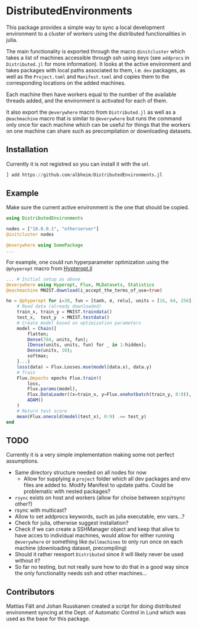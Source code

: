 # DistributedEnvironments

This package provides a simple way to sync a local development environment to a cluster of workers using the distributed functionalities in julia. 

The main functionality is exported through the macro `@initcluster` which takes a list of machines accessible through ssh using keys (see `addprocs` in `Distributed.jl` for more information).
It looks at the active environment and takes packages with local paths associated to them, i.e. `dev` packages,
as well as the `Project.toml` and `Manifest.toml` and copies them to the corresponding locations on the added machines.

Each machine then have workers equal to the number of the available threads added, and the environment is activated for each of them. 

It also export the `@everywhere` macro from `Distributed.jl` as well as a `@eachmachine` macro that is similar to `@everywhere` but runs
the command only once for each machine which can be useful for things that the workers on one machine can share such as precompilation or
downloading datasets.

## Installation

Currently it is not registred so you can install it with the url.
```julia
] add https://github.com/albheim/DistributedEnvironments.jl
```

## Example

Make sure the current active environment is the one that should be copied.

```julia
using DistributedEnvironments

nodes = ["10.0.0.1", "otherserver"]
@initcluster nodes

@everywhere using SomePackage
...
```

For example, one could run hyperparameter optimization using the `@phyperopt` macro from [Hypteropt.jl](https://github.com/baggepinnen/Hyperopt.jl)
```julia
... # Initial setup as above
@everywhere using Hyperopt, Flux, MLDatasets, Statistics
@eachmachine MNIST.download(i_accept_the_terms_of_use=true)

ho = @phyperopt for i=30, fun = [tanh, σ, relu], units = [16, 64, 256], hidden = 1:5, epochs = 1:7
    # Read data (already downloaded)
    train_x, train_y = MNIST.traindata()
    test_x,  test_y  = MNIST.testdata()
    # Create model based on optimization parameters
    model = Chain([
        flatten; 
        Dense(784, units, fun);
        [Dense(units, units, fun) for _ in 1:hidden];
        Dense(units, 10); 
        softmax;
    ]...)
    loss(data) = Flux.Losses.mse(model(data.x), data.y)
    # Train
    Flux.@epochs epochs Flux.train!(
        loss, 
        Flux.params(model), 
        Flux.DataLoader((x=train_x, y=Flux.onehotbatch(train_y, 0:9)), batchsize=16, shuffle=true), 
        ADAM()
    )
    # Return test score
    mean(Flux.onecold(model(test_x), 0:9) .== test_y)
end
```

## TODO

Currently it is a very simple implementation making some not perfect assumptions.

* Same directory structure needed on all nodes for now
    * Allow for supplying a `project` folder which all dev packages and env files are added to. Modify Manifest to update paths. Could be problematic with nested packages?
* `rsync` exists on host and workers (allow for choise between scp/rsync other?)
* rsync with multicast?
* Allow to set addprocs keywords, such as julia executable, env vars...?
* Check for julia, otherwise suggest installation?
* Check if we can create a SSHManager object and keep that alive to have acces to individual machines, would allow for either running `@everywhere` or something like `@allmachines` to only run once on each machine (downloading dataset, precompiling)
* Should it rather reexport `Distributed` since it will likely never be used without it?
* So far no testing, but not really sure how to do that in a good way since the only functionality needs ssh and other machines...

## Contributors

Mattias Fält and Johan Ruuskanen created a script for doing distributed environment syncing at the Dept. of Automatic Control in Lund which was used as the base for this package.
